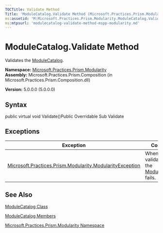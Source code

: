 ```yaml
---
TOCTitle: Validate Method
Title: 'ModuleCatalog.Validate Method (Microsoft.Practices.Prism.Modularity)'
ms:assetid: 'M:Microsoft.Practices.Prism.Modularity.ModuleCatalog.Validate'
ms:mtpsurl: 'modulecatalog-validate-method-mspp-modularity.md'
---
```


# ModuleCatalog.Validate Method

Validates the [ModuleCatalog](https://msdn.microsoft.com/library/microsoft.practices.prism.modularity.modulecatalog).

**Namespace:** [Microsoft.Practices.Prism.Modularity](https://msdn.microsoft.com/library/microsoft.practices.prism.modularity)
**Assembly:** Microsoft.Practices.Prism.Composition (in Microsoft.Practices.Prism.Composition.dll)

**Version:** 5.0.0.0 (5.0.0.0)

## Syntax
public virtual void Validate()Public Overridable Sub Validate

## Exceptions


| Exception                                                                                                                                             | Condition                                                                                                                      |
|-------------------------------------------------------------------------------------------------------------------------------------------------------|--------------------------------------------------------------------------------------------------------------------------------|
| [Microsoft.Practices.Prism.Modularity.ModularityException](https://msdn.microsoft.com/library/microsoft.practices.prism.modularity.modularityexception) | When validation of the [ModuleCatalog](https://msdn.microsoft.com/library/microsoft.practices.prism.modularity.modulecatalog) fails. |

## See Also
[ModuleCatalog Class](https://msdn.microsoft.com/library/microsoft.practices.prism.modularity.modulecatalog)

[ModuleCatalog Members](https://msdn.microsoft.com/allmembers.t:microsoft.practices.prism.modularity.modulecatalog)

[Microsoft.Practices.Prism.Modularity Namespace](https://msdn.microsoft.com/library/microsoft.practices.prism.modularity)
